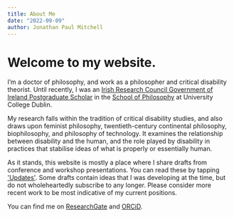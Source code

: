 ```yaml
---
title: About Me
date: "2022-09-09"
author: Jonathan Paul Mitchell
---
```

# Welcome to my website.
I’m a doctor of philosophy, and work as a philosopher and critical disability theorist. Until recently, I was an [Irish Research Council Government of Ireland Postgraduate Scholar](https://research.ie/) in the [School of Philosophy](https://www.ucd.ie/philosophy/) at University College Dublin.

My research falls within the tradition of critical disability studies, and also draws upon feminist philosophy, twentieth-century continental philosophy, biophilosophy, and philosophy of technology. It examines the relationship between disability and the human, and the role played by disability in practices that stabilise ideas of what is properly or essentially human.

As it stands, this website is mostly a place where I share drafts from conference and workshop presentations. You can read these by tapping ['Updates'](/posts/). Some drafts contain ideas that I was developing at the time, but do not wholeheartedly subscribe to any longer. Please consider more recent work to be most indicative of my current positions.

You can find me on [ResearchGate](https://www.researchgate.net/profile/Jonathan-Mitchell-4) and [ORCiD](https://orcid.org/0000-0003-4107-7453). 
